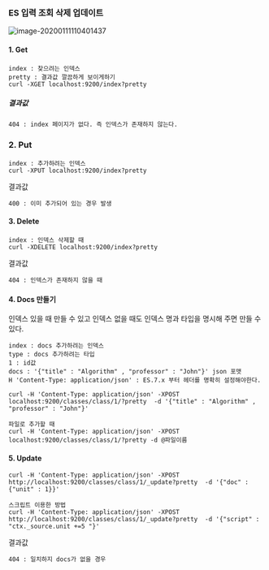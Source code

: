 ### ES 입력 조회 삭제 업데이트

![image-20200111110401437](D:\Study\StudyDocs\Document\image\image-20200111110401437.png)

#### 1. Get

```
index : 찾으려는 인덱스
pretty : 결과값 깔끔하게 보이게하기
curl -XGET localhost:9200/index?pretty
```

##### 결과값

```
404 : index 페이지가 없다. 즉 인덱스가 존재하지 않는다.
```

### 2. Put

```
index : 추가하려는 인덱스
curl -XPUT localhost:9200/index?pretty
```

결과값

```
400 : 이미 추가되어 있는 경우 발생 
```

#### 3. Delete

```
index : 인덱스 삭제할 때 
curl -XDELETE localhost:9200/index?pretty
```

결과값

```
404 : 인덱스가 존재하지 않을 때
```

#### 4. Docs 만들기

인덱스 있을 때 만들 수 있고 인덱스 없을 때도 인덱스 명과 타입을 명시해 주면 만들 수 있다.

```
index : docs 추가하려는 인덱스
type : docs 추가하려는 타입
1 : id값
docs : '{"title" : "Algorithm" , "professor" : "John"}' json 포맷
H 'Content-Type: application/json' : ES.7.x 부터 헤더를 명확히 설정해야한다.

curl -H 'Content-Type: application/json' -XPOST localhost:9200/classes/class/1/?pretty  -d '{"title" : "Algorithm" , "professor" : "John"}'

파일로 추가할 때 
curl -H 'Content-Type: application/json' -XPOST localhost:9200/classes/class/1/?pretty -d @파일이름
```

#### 5. Update

```
curl -H 'Content-Type: application/json' -XPOST http://localhost:9200/classes/class/1/_update?pretty  -d '{"doc" : {"unit" : 1}}'

스크립트 이용한 방법
curl -H 'Content-Type: application/json' -XPOST http://localhost:9200/classes/class/1/_update?pretty  -d '{"script" : "ctx._source.unit +=5 "}'

```

결과값

```
404 : 일치하지 docs가 없을 경우
```

